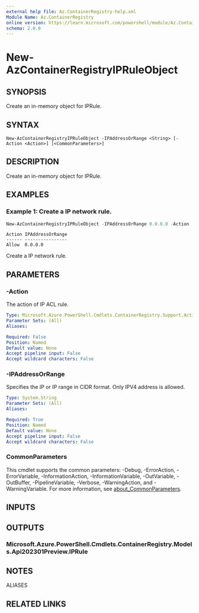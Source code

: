 ```yaml
---
external help file: Az.ContainerRegistry-help.xml
Module Name: Az.ContainerRegistry
online version: https://learn.microsoft.com/powershell/module/Az.ContainerRegistry/new-AzContainerRegistryIPRuleObject
schema: 2.0.0
---
```


# New-AzContainerRegistryIPRuleObject

## SYNOPSIS
Create an in-memory object for IPRule.

## SYNTAX

```
New-AzContainerRegistryIPRuleObject -IPAddressOrRange <String> [-Action <Action>] [<CommonParameters>]
```

## DESCRIPTION
Create an in-memory object for IPRule.

## EXAMPLES

### Example 1: Create a IP network rule.
```powershell
New-AzContainerRegistryIPRuleObject -IPAddressOrRange 0.0.0.0 -Action 'Allow'
```

```output
Action IPAddressOrRange
------ ----------------
Allow  0.0.0.0
```

Create a IP network rule.

## PARAMETERS

### -Action
The action of IP ACL rule.

```yaml
Type: Microsoft.Azure.PowerShell.Cmdlets.ContainerRegistry.Support.Action
Parameter Sets: (All)
Aliases:

Required: False
Position: Named
Default value: None
Accept pipeline input: False
Accept wildcard characters: False
```

### -IPAddressOrRange
Specifies the IP or IP range in CIDR format.
Only IPV4 address is allowed.

```yaml
Type: System.String
Parameter Sets: (All)
Aliases:

Required: True
Position: Named
Default value: None
Accept pipeline input: False
Accept wildcard characters: False
```

### CommonParameters
This cmdlet supports the common parameters: -Debug, -ErrorAction, -ErrorVariable, -InformationAction, -InformationVariable, -OutVariable, -OutBuffer, -PipelineVariable, -Verbose, -WarningAction, and -WarningVariable. For more information, see [about_CommonParameters](http://go.microsoft.com/fwlink/?LinkID=113216).

## INPUTS

## OUTPUTS

### Microsoft.Azure.PowerShell.Cmdlets.ContainerRegistry.Models.Api202301Preview.IPRule

## NOTES

ALIASES

## RELATED LINKS
